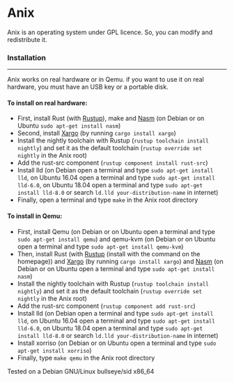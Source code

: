 # Anix

Anix is an operating system under GPL licence. So, you can modify and redistribute it.

### Installation
--------------------------

Anix works on real hardware or in Qemu. if you want to use it on real hardware, you must have an USB key or a portable disk.

#### To install on real hardware:
*   First, install Rust (with [Rustup](https://rustup.rs/)), make and
    [Nasm](https://nasm.us) (on Debian or on Ubuntu `sudo apt-get install nasm`)
*   Second, install [Xargo](https://github.com/japaric/xargo) (by running `cargo install xargo`)
*   Install the nightly toolchain with Rustup (`rustup toolchain install nightly`) and set it as the default toolchain (`rustup override set nightly` in the Anix root)
*   Add the rust-src component (`rustup component install rust-src`)
*   Install lld (on Debian open a terminal and type `sudo apt-get install lld`,
    on Ubuntu 16.04 open a terminal and type `sudo apt-get install lld-6.0`, on
    Ubuntu 18.04 open a terminal and type `sudo apt-get install lld-8.0` or
    search `ld.lld your-distribution-name` in internet)
*   Finally, open a terminal and type `make` in the Anix root directory

#### To install in Qemu:
*   First, install Qemu (on Debian or on Ubuntu open a terminal and type `sudo apt-get install qemu`) and
    qemu-kvm (on Debian or on Ubuntu open a terminal and type `sudo apt-get
    install qemu-kvm`)
*   Then, install Rust (with [Rustup](https://rustup.rs/) (install with the
    command on the homepage)) and [Xargo](https://github.com/japaric/xargo) (by running `cargo install xargo`)
    and [Nasm](https://nasm.us) (on Debian or on Ubuntu open a terminal and type `sudo apt-get install nasm`)
*   Install the nightly toolchain with Rustup (`rustup toolchain install nightly`) and set it as the default toolchain (`rustup override set nightly` in the Anix root)
*   Add the rust-src component (`rustup component add rust-src`)
*   Install lld (on Debian open a terminal and type `sudo apt-get install lld`,
    on Ubuntu 16.04 open a terminal and type `sudo apt-get install lld-6.0`, on
    Ubuntu 18.04 open a terminal and type `sudo apt-get install lld-8.0` or
    search `ld.lld your-distribution-name` in internet)
*   Install xorriso (on Debian or on Ubuntu open a terminal and type `sudo apt-get install xorriso`)
*   Finally, type `make qemu` in the Anix root directory

Tested on a Debian GNU/Linux bullseye/sid x86\_64
